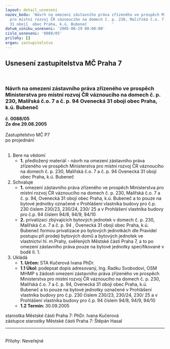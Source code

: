 ```yaml
---
layout: detail_usneseni
nazev_bodu: 'Návrh na omezení zástavního práva zřízeného ve prospěch Ministerstva
  pro místní rozvoj ČR váznoucího na domech č. p. 230, Malířská č.o. 7 a   č. p. 94  Ovenecká
  31 obojí  obec Praha, k.ú. Bubeneč           '
datum_vzniku_usneseni: '2005-08-29 00:00:00'
cislo_usneseni: '0088/05'
prilohy: []
organ: zastupitelstvo
---
```

<div id="ucUsn_pList" class="usn">
	<span><h2>Usnesení zastupitelstva MČ Praha 7 </h2>
<br></span><div class="standBody">
<span><h3>Návrh na omezení zástavního práva zřízeného ve prospěch Ministerstva pro místní rozvoj ČR váznoucího na domech č. p. 230, Malířská č.o. 7 a   č. p. 94  Ovenecká 31 obojí  obec Praha, k.ú. Bubeneč           </h3></span><div class="center">
		<strong>č. 0088/05</strong><br>
	</div>
<div class="center">
		<strong>Ze dne 29.08.2005</strong><br><br>
	</div>Zastupitelstvo MČ P7<br> po projednání<br><br><ol>
<li>Bere na vědomí<ul><li>
<strong>1.</strong> předložený materiál - návrh na omezení zástavního práva zřízeného ve prospěch Ministerstva pro místní rozvoj ČR váznoucího na domech č. p. 230, Malířská č.o. 7 a   č. p. 94  Ovenecká 31 obojí  obec Praha, k.ú. Bubeneč           </li></ul>
</li>
<li>Schvaluje<ul>
<li>
<strong>1.</strong> omezení zástavního práva zřízeného ve prospěch Ministerstva pro místní rozvoj ČR váznoucího na domech č. p. 230, Malířská č.o. 7 a   č. p. 94,  Ovenecká 31 obojí obec Praha, k.ú. Bubeneč a to pouze na bytové jednotky označené v Prohlášení vlastníka budovy  pro č.p. 230 číslem 230/23, 230/24, 230/ 25 a  v Prohlášení vlastníka budovy pro č.p. 94 číslem 94/8, 94/9, 94/10               </li>
<li>
<strong>2.</strong> privatizaci zbývajících bytových jednotek v domech č. p. 230, Malířská č.o. 7 a   č. p. 94 , Ovenecká 31 obojí  obec Praha, k.ú. Bubeneč formou privatizace po bytových jednotkách dle Pravidel postupu při prodeji bytových domů a bytových jednotek ve vlastnictví hl. m.Prahy, svěřených Městské části Praha 7, a to po omezení zástavního práva pouze na bytové jednotky specifikované v bodě II. 1.          </li>
</ul>
</li>
<li>Ukládá<ul>
<li>
<strong>1. Určen: </strong>STA Kučerová Ivana PhDr.</li>
<li>
<strong>1.1 Úkol: </strong>podepsat dopis adresovaný, Ing. Radku Svobodovi, OSM MHMP  s žádostí omezení zástavního práva zřízeného ve prospěch Ministerstva pro místní rozvoj ČR váznoucího na domech č. p. 230, Malířská č.o. 7 a   č. p. 94,  Ovenecká 31 obojí obec Praha, k.ú. Bubeneč a to pouze na bytové jednotky označené v Prohlášení vlastníka budovy  pro č.p. 230 číslem 230/23, 230/24, 230/ 25 a  v Prohlášení vlastníka budovy pro č.p. 94 číslem 94/8, 94/9, 94/10           </li>
<li>
<strong>1.2 Termín: </strong>30.09.2005</li>
</ul>
</li>
</ol>starostka Městské části Praha 7: PhDr. Ivana Kučerová<br>zástupce starostky Městské části Praha 7: Štěpán Hasal<hr>
<br>Přílohy: Neveřejné</div>
</div>